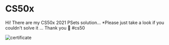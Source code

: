 # CS50x
Hi! There are my CS50x 2021 PSets solution... *Please just take a look if you couldn't solve it ... Thank you 🙂 #cs50

![certificate](https://b2n.ir/p06790)
